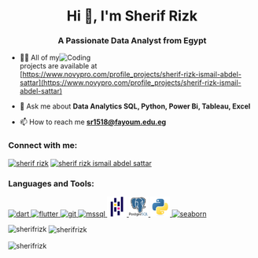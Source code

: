 <h1 align="center">Hi 👋, I'm Sherif Rizk</h1>
<h3 align="center">A Passionate Data Analyst from Egypt</h3>
<img align="right" alt="Coding" width="400" src="https://static.wixstatic.com/media/150de2_f8447d2533ec468c821aaf9c1c4222ad~mv2.gif">

- 👨‍💻 All of my projects are available at [https://www.novypro.com/profile_projects/sherif-rizk-ismail-abdel-sattar](https://www.novypro.com/profile_projects/sherif-rizk-ismail-abdel-sattar)

- 💬 Ask me about **Data Analytics SQL, Python, Power Bi, Tableau, Excel**

- 📫 How to reach me **sr1518@fayoum.edu.eg**

<h3 align="left">Connect with me:</h3>
<p align="left">
<a href="https://linkedin.com/in/sherif rizk" target="blank"><img align="center" src="https://raw.githubusercontent.com/rahuldkjain/github-profile-readme-generator/master/src/images/icons/Social/linked-in-alt.svg" alt="sherif rizk" height="30" width="40" /></a>
<a href="https://www.hackerrank.com/sherif rizk ismail abdel sattar" target="blank"><img align="center" src="https://raw.githubusercontent.com/rahuldkjain/github-profile-readme-generator/master/src/images/icons/Social/hackerrank.svg" alt="sherif rizk ismail abdel sattar" height="30" width="40" /></a>
</p>

<h3 align="left">Languages and Tools:</h3>
<p align="left"> <a href="https://dart.dev" target="_blank" rel="noreferrer"> <img src="https://www.vectorlogo.zone/logos/dartlang/dartlang-icon.svg" alt="dart" width="40" height="40"/> </a> <a href="https://flutter.dev" target="_blank" rel="noreferrer"> <img src="https://www.vectorlogo.zone/logos/flutterio/flutterio-icon.svg" alt="flutter" width="40" height="40"/> </a> <a href="https://git-scm.com/" target="_blank" rel="noreferrer"> <img src="https://www.vectorlogo.zone/logos/git-scm/git-scm-icon.svg" alt="git" width="40" height="40"/> </a> <a href="https://www.microsoft.com/en-us/sql-server" target="_blank" rel="noreferrer"> <img src="https://www.svgrepo.com/show/303229/microsoft-sql-server-logo.svg" alt="mssql" width="40" height="40"/> </a> <a href="https://pandas.pydata.org/" target="_blank" rel="noreferrer"> <img src="https://raw.githubusercontent.com/devicons/devicon/2ae2a900d2f041da66e950e4d48052658d850630/icons/pandas/pandas-original.svg" alt="pandas" width="40" height="40"/> </a> <a href="https://www.postgresql.org" target="_blank" rel="noreferrer"> <img src="https://raw.githubusercontent.com/devicons/devicon/master/icons/postgresql/postgresql-original-wordmark.svg" alt="postgresql" width="40" height="40"/> </a> <a href="https://www.python.org" target="_blank" rel="noreferrer"> <img src="https://raw.githubusercontent.com/devicons/devicon/master/icons/python/python-original.svg" alt="python" width="40" height="40"/> </a> <a href="https://seaborn.pydata.org/" target="_blank" rel="noreferrer"> <img src="https://seaborn.pydata.org/_images/logo-mark-lightbg.svg" alt="seaborn" width="40" height="40"/> </a> </p>

<p><img align="left" src="https://github-readme-stats.vercel.app/api/top-langs?username=sherifrizk&show_icons=true&locale=en&layout=compact" alt="sherifrizk" /></p>

<p>&nbsp;<img align="center" src="https://github-readme-stats.vercel.app/api?username=sherifrizk&show_icons=true&locale=en" alt="sherifrizk" /></p>

<p><img align="center" src="https://github-readme-streak-stats.herokuapp.com/?user=sherifrizk&" alt="sherifrizk" /></p>
